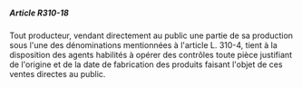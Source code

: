 ##### Article R310-18

Tout producteur, vendant directement au public une partie de sa production sous l'une des dénominations mentionnées à l'article L. 310-4, tient à la disposition des agents habilités à opérer des contrôles toute pièce justifiant de l'origine et de la date de fabrication des produits faisant l'objet de ces ventes directes au public.

